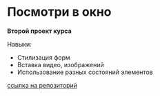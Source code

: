 # Посмотри в окно
**Второй проект курса**

Навыки:
* Стилизация форм
* Вставка видео, изображений
* Использование разных состояний элементов

[ссылка на репозиторий](https://github.com/annabarzunova/posmotri_v_okno.git)
